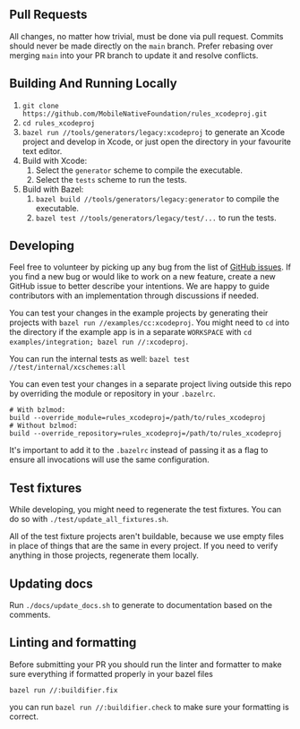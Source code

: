 ## Pull Requests

All changes, no matter how trivial, must be done via pull request. Commits
should never be made directly on the `main` branch. Prefer rebasing over
merging `main` into your PR branch to update it and resolve conflicts.

## Building And Running Locally

1. `git clone https://github.com/MobileNativeFoundation/rules_xcodeproj.git`
1. `cd rules_xcodeproj`
1. `bazel run //tools/generators/legacy:xcodeproj` to generate an Xcode project
and develop in Xcode, or just open the directory in your favourite text
editor.
1. Build with Xcode:
    1. Select the `generator` scheme to compile the executable.
    1. Select the `tests` scheme to run the tests.
1. Build with Bazel:
    1. `bazel build //tools/generators/legacy:generator` to compile the executable.
    1. `bazel test //tools/generators/legacy/test/...` to run the tests.

## Developing

Feel free to volunteer by picking up any bug from the list of
[GitHub issues](https://github.com/MobileNativeFoundation/rules_xcodeproj/issues).
If you find a new bug or would like to work on a new feature,
create a new GitHub issue to better describe your intentions. We are happy
to guide contributors with an implementation through discussions if needed.

You can test your changes in the example projects by generating their
projects with `bazel run //examples/cc:xcodeproj`. You might need to `cd`
into the directory if the example app is in a separate `WORKSPACE` with
`cd examples/integration; bazel run //:xcodeproj`.

You can run the internal tests as well:
`bazel test //test/internal/xcschemes:all`

You can even test your changes in a separate project living outside this
repo by overriding the module or repository in your `.bazelrc`.
```
# With bzlmod:
build --override_module=rules_xcodeproj=/path/to/rules_xcodeproj
# Without bzlmod:
build --override_repository=rules_xcodeproj=/path/to/rules_xcodeproj
```
It's important to add it to the `.bazelrc` instead of passing it as a
flag to ensure all invocations will use the same configuration.

## Test fixtures

While developing, you might need to regenerate the test fixtures.
You can do so with `./test/update_all_fixtures.sh`.

All of the test fixture projects aren't buildable, because we use empty files in
place of things that are the same in every project. If you need to verify
anything in those projects, regenerate them locally.

## Updating docs

Run `./docs/update_docs.sh` to generate to documentation based on the comments.

## Linting and formatting

Before submitting your PR you should run the linter and formatter to
make sure everything if formatted properly in your bazel files

`bazel run //:buildifier.fix`

you can run `bazel run //:buildifier.check` to make sure your formatting
is correct.
